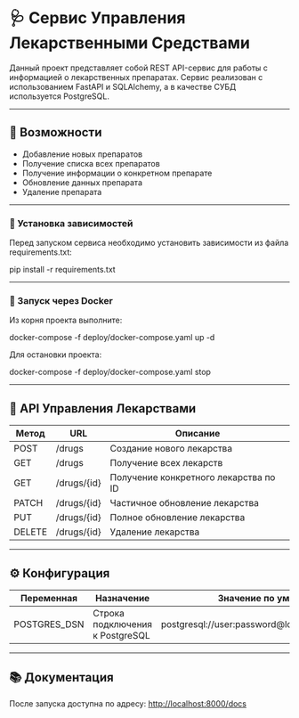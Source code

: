 # 🩺 Сервис Управления Лекарственными Средствами

Данный проект представляет собой REST API-сервис для работы с информацией о лекарственных препаратах. Сервис реализован с использованием FastAPI и SQLAlchemy, а в качестве СУБД используется PostgreSQL.

---

## 📌 Возможности

- Добавление новых препаратов
- Получение списка всех препаратов
- Получение информации о конкретном препарате
- Обновление данных препарата
- Удаление препарата

---

### 🔧 Установка зависимостей

Перед запуском сервиса необходимо установить зависимости из файла requirements.txt:

pip install -r requirements.txt

---

### 🐳 Запуск через Docker

Из корня проекта выполните:

docker-compose -f deploy/docker-compose.yaml up -d

Для остановки проекта:

docker-compose -f deploy/docker-compose.yaml stop

---

## 🧪 API Управления Лекарствами

| Метод  | URL              | Описание                                |
|--------|------------------|------------------------------------------|
| POST   | /drugs         | Создание нового лекарства                |
| GET    | /drugs         | Получение всех лекарств                  |
| GET    | /drugs/{id}    | Получение конкретного лекарства по ID    |
| PATCH  | /drugs/{id}    | Частичное обновление лекарства           |
| PUT    | /drugs/{id}    | Полное обновление лекарства              |
| DELETE | /drugs/{id}    | Удаление лекарства                       |

---

## ⚙️ Конфигурация

| Переменная    | Назначение                      | Значение по умолчанию                          |
|---------------|----------------------------------|------------------------------------------------|
| POSTGRES_DSN  | Строка подключения к PostgreSQL | postgresql://user:password@localhost:5432/drugsdb |

---

## 📚 Документация

После запуска доступна по адресу: [http://localhost:8000/docs](http://localhost:8000/docs)
